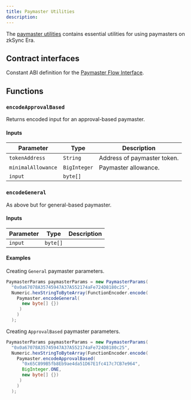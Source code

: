 ```yaml
---
title: Paymaster Utilities
description:
---
```


The [paymaster utilities](https://github.com/zksync-sdk/zksync2-java/blob/master/src/main/java/io/zksync/utils/Paymaster.java)
contains essential utilities for using paymasters on zkSync Era.

## Contract interfaces

Constant ABI definition for
the [Paymaster Flow Interface](https://github.com/matter-labs/era-contracts/blob/583cb674a2b942dda34e9f46edb5a9f5b696b90a/l2-contracts/contracts/interfaces/IPaymasterFlow.sol).

## Functions

### `encodeApprovalBased`

Returns encoded input for an approval-based paymaster.

#### Inputs

| Parameter          | Type         | Description                 |
| ------------------ | ------------ | --------------------------- |
| `tokenAddress`     | `String`     | Address of paymaster token. |
| `minimalAllowance` | `BigInteger` | Paymaster allowance.        |
| `input`            | `byte[]`     |                             |

### `encodeGeneral`

As above but for general-based paymaster.

#### Inputs

| Parameter | Type     | Description |
| --------- | -------- | ----------- |
| `input`   | `byte[]` |             |

#### Examples

Creating `General` paymaster parameters.

```java
PaymasterParams paymasterParams = new PaymasterParams(
  "0x0a67078A35745947A37A552174aFe724D8180c25",
  Numeric.hexStringToByteArray(FunctionEncoder.encode(
    Paymaster.encodeGeneral(
      new byte[] {})
     )
    )
  );
```

Creating `ApprovalBased` paymaster parameters.

```java
PaymasterParams paymasterParams = new PaymasterParams(
  "0x0a67078A35745947A37A552174aFe724D8180c25",
  Numeric.hexStringToByteArray(FunctionEncoder.encode(
    Paymaster.encodeApprovalBased(
      "0x65C899B5fb8Eb9ae4da51D67E1fc417c7CB7e964",
      BigInteger.ONE,
      new byte[] {})
     )
    )
  );
```
